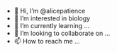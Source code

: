 - 👋 Hi, I’m @alicepatience
- 👀 I’m interested in biology
- 🌱 I’m currently learning ...
- 💞️ I’m looking to collaborate on ...
- 📫 How to reach me ...

<!---
alicepatience/alicepatience is a ✨ special ✨ repository because its `README.md` (this file) appears on your GitHub profile.
You can click the Preview link to take a look at your changes.
--->
